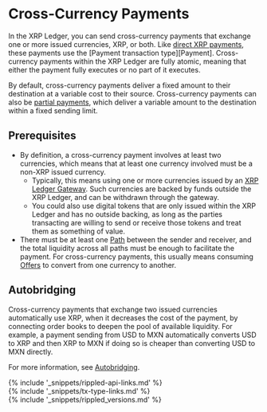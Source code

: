 # Cross-Currency Payments

In the XRP Ledger, you can send cross-currency payments that exchange one or more issued currencies, XRP, or both. Like [direct XRP payments](TODO-link), these payments use the [Payment transaction type][Payment]. Cross-currency payments within the XRP Ledger are fully atomic, meaning that either the payment fully executes or no part of it executes.

By default, cross-currency payments deliver a fixed amount to their destination at a variable cost to their source. Cross-currency payments can also be [partial payments](partial-payments.html), which deliver a variable amount to the destination within a fixed sending limit.


## Prerequisites

- By definition, a cross-currency payment involves at least two currencies, which means that at least one currency involved must be a non-XRP issued currency.
    - Typically, this means using one or more currencies issued by an [XRP Ledger Gateway](become-an-xrp-ledger-gateway.html). Such currencies are backed by funds outside the XRP Ledger, and can be withdrawn through the gateway.
    - You could also use digital tokens that are only issued within the XRP Ledger and has no outside backing, as long as the parties transacting are willing to send or receive those tokens and treat them as something of value.
- There must be at least one [Path](paths.html) between the sender and receiver, and the total liquidity across all paths must be enough to facilitate the payment. For cross-currency payments, this usually means consuming [Offers](offers.html) to convert from one currency to another.


## Autobridging

Cross-currency payments that exchange two issued currencies automatically use XRP, when it decreases the cost of the payment, by connecting order books to deepen the pool of available liquidity. For example, a payment sending from USD to MXN automatically converts USD to XRP and then XRP to MXN if doing so is cheaper than converting USD to MXN directly.

For more information, see [Autobridging](autobridging.html).

<!--{# common link defs #}-->
{% include '_snippets/rippled-api-links.md' %}			
{% include '_snippets/tx-type-links.md' %}			
{% include '_snippets/rippled_versions.md' %}
